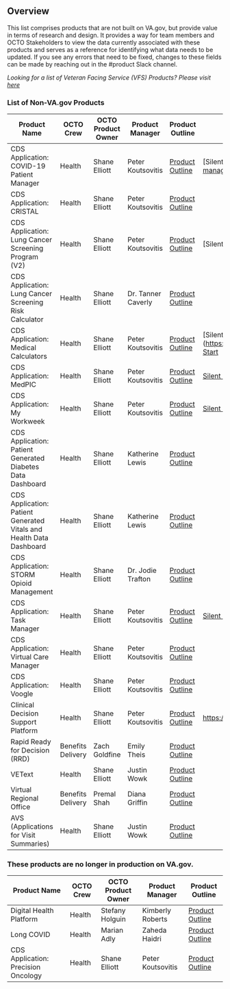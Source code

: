## Overview
This list comprises products that are not built on VA.gov, but provide value in terms of research and design. It provides a way for team members and OCTO Stakeholders to view the data currently associated with these products and serves as a reference for identifying what data needs to be updated. If you see any errors that need to be fixed, changes to these fields can be made by reaching out in the #product Slack channel. 

*Looking for a list of Veteran Facing Service (VFS) Products? Please visit [here](https://depo-platform-documentation.scrollhelp.site/getting-started/vfs-product-directory)* 

### List of Non-VA.gov Products

|Product Name|OCTO Crew|OCTO Product Owner|Product Manager|Product Outline|Silent Failures Checklist| 
|---|---|---|---|---|---|
| CDS Application: COVID-19 Patient Manager | Health | Shane Elliott | Peter Koutsovitis | [Product Outline](https://github.com/department-of-veterans-affairs/va.gov-team/blob/b5069a80fd6a9b990d263c690f76ff9058f2cae9/products/health-care/clinical-decision-support/covid-patient-manager/README.md) | [Silent Failures Checklist] (https://github.com/department-of-veterans-affairs/covid-patient-manager/blob/main/docs/engineering/audit/silent-failures.md)
| CDS Application: CRISTAL | Health | Shane Elliott | Peter Koutsovitis | [Product Outline](https://dvagov.sharepoint.com/sites/CDSProgramTeam/SitePages/CRISTAL/CRISTAL-Learn-More.aspx) |
| CDS Application: Lung Cancer Screening Program (V2) | Health | Shane Elliott | Peter Koutsovitis | [Product Outline](https://confluence.devops.va.gov/pages/viewpage.action?pageId=54828527) | [Silent Failures Checklist](https://confluence.devops.va.gov/pages/viewpage.action?pageId=198413898 |  )
| CDS Application: Lung Cancer Screening Risk Calculator | Health | Shane Elliott | Dr. Tanner Caverly | [Product Outline](https://dvagov.sharepoint.com/sites/CDSProgramTeam/SitePages/Lung%20Cancer%20Screening%20Risk%20Calculator%20(DP+)/LCSRC-Learn-More.aspx) |
| CDS Application: Medical Calculators | Health | Shane Elliott | Peter Koutsovitis | [Product Outline](https://confluence.devops.va.gov/pages/viewpage.action?pageId=54844141) | [Silent Failures Checklist](https://confluence.devops.va.gov/display/VA/Silent+Failure+Audits#:~:text=in%20June%202024-,September%202024,-Start |)
| CDS Application: MedPIC | Health | Shane Elliott | Peter Koutsovitis | [Product Outline](https://github.com/department-of-veterans-affairs/va.gov-team/tree/b5069a80fd6a9b990d263c690f76ff9058f2cae9/products/health-care/clinical-decision-support/med-pic#readme) | [Silent Failures Checklist](https://github.com/department-of-veterans-affairs/medication-visualizer/blob/main/docs/engineering/audit/silent-failure-audit.md) | 
| CDS Application: My Workweek | Health | Shane Elliott | Peter Koutsovitis | [Product Outline](https://confluence.devops.va.gov/pages/viewpage.action?pageId=58108559) | [Silent Failures Checklist](https://confluence.devops.va.gov/display/VA/Silent+Failure+Audits+%28MWW#:~:text=47%20minutes%20ago-,September%202024,-Start) |
| CDS Application: Patient Generated Diabetes Data Dashboard | Health | Shane Elliott | Katherine Lewis | [Product Outline](https://dvagov.sharepoint.com/sites/CDSProgramTeam/SitePages/PGHD/PGHD-Learn-More.aspx) |
| CDS Application: Patient Generated Vitals and Health Data Dashboard | Health | Shane Elliott | Katherine Lewis | [Product Outline](https://dvagov.sharepoint.com/sites/CDSProgramTeam/SitePages/PGHD/PGHD-Learn-More.aspx) |
| CDS Application: STORM Opioid Management | Health | Shane Elliott | Dr. Jodie Trafton | [Product Outline](https://github.com/department-of-veterans-affairs/va.gov-team/blob/b5069a80fd6a9b990d263c690f76ff9058f2cae9/products/health-care/clinical-decision-support/storm-opioid-management/README.md) |
| CDS Application: Task Manager | Health | Shane Elliott | Peter Koutsovitis | [Product Outline](https://confluence.devops.va.gov/display/VA/Task+Management+MVP+Hypothesis+-+Final) | [Silent Failures Checklist](https://confluence.devops.va.gov/display/VA/Sept+2024+-+TM+Zero+Silent+Failures+Audit) |
| CDS Application: Virtual Care Manager| Health | Shane Elliott | Peter Koutsovitis | [Product Outline](https://github.com/department-of-veterans-affairs/va.gov-team/tree/b5069a80fd6a9b990d263c690f76ff9058f2cae9/products/health-care/clinical-decision-support/virtual-care-manager#readme) |
| CDS Application: Voogle | Health | Shane Elliott | Peter Koutsovitis | [Product Outline](https://dvagov.sharepoint.com/sites/CDSProgramTeam/SitePages/Voogle/Voogle-Learn-More.aspx)
| Clinical Decision Support Platform | Health | Shane Elliott | Peter Koutsovitis | [Product Outline](https://github.com/department-of-veterans-affairs/va.gov-team/blob/b5069a80fd6a9b990d263c690f76ff9058f2cae9/products/health-care/clinical-decision-support/platform/README.md) | https://confluence.devops.va.gov/x/_JrJCw |
| Rapid Ready for Decision (RRD) | Benefits Delivery | Zach Goldfine | Emily Theis | [Product Outline](https://enchanting-fossa-083.notion.site/Product-Brief-Va-gov-Rapid-Ready-for-Decision-Health-Evidence-Prototype-261b0fb6a39041ce918b3be215165509) |
| VEText | Health | Shane Elliott | Justin Wowk | [Product Outline](https://github.com/department-of-veterans-affairs/va.gov-team/blob/master/products/vetext/README.md#team) |
| Virtual Regional Office | Benefits Delivery | Premal Shah | Diana Griffin | [Product Outline](https://docs.google.com/document/d/1xkGJjrjSEfJ_3GbRyjR4t6Mx0IujTOKH9KC8bBAJeFU/edit) |
| AVS (Applications for Visit Summaries) | Health | Shane Elliott | Justin Wowk| [Product Outline](https://github.com/department-of-veterans-affairs/va.gov-team/blob/master/products/AVS/README.md)


### These products are no longer in production on VA.gov. 
|Product Name| OCTO Crew| OCTO Product Owner| Product Manager| Product Outline |
|---|---|---|---|---|
| Digital Health Platform | Health | Stefany Holguin | Kimberly Roberts | [Product Outline](https://github.com/department-of-veterans-affairs/va.gov-team/tree/b5069a80fd6a9b990d263c690f76ff9058f2cae9/products/health-care/digital-health-platform) |
| Long COVID | Health | Marian Adly | Zaheda Haidri | [Product Outline](https://github.com/department-of-veterans-affairs/va.gov-team/blob/master/products/health-care/long-covid/README.md) |
| CDS Application: Precision Oncology | Health | Shane Elliott | Peter Koutsovitis | [Product Outline](https://github.com/department-of-veterans-affairs/va.gov-team/blob/b5069a80fd6a9b990d263c690f76ff9058f2cae9/products/health-care/clinical-decision-support/precision-oncology/README.md) |
